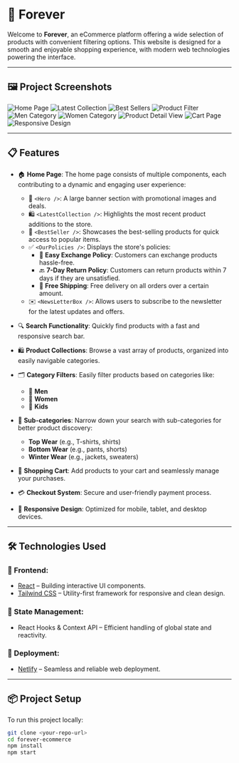 # 🛒 Forever

Welcome to **Forever**, an eCommerce platform offering a wide selection of products with convenient filtering options. This website is designed for a smooth and enjoyable shopping experience, with modern web technologies powering the interface.

---

## 🖼️ Project Screenshots

![Home Page](https://github.com/user-attachments/assets/d9f96e0b-ab0f-484d-b0b0-21f086a8ccf0)
![Latest Collection](https://github.com/user-attachments/assets/cc8949ba-eda2-4c7c-99fc-84b71e9362a5)
![Best Sellers](https://github.com/user-attachments/assets/045676ae-f085-4a9c-92fd-cf3fc4d0854e)
![Product Filter](https://github.com/user-attachments/assets/03971967-d382-456d-b8d3-c736bcfaf087)
![Men Category](https://github.com/user-attachments/assets/11eba9fc-ea76-49bf-a6e4-66068a9b572e)
![Women Category](https://github.com/user-attachments/assets/4fcd802e-655b-4551-8548-7ba42a25fcd7)
![Product Detail View](https://github.com/user-attachments/assets/314f8a3f-e123-4d37-b588-62124c1adb80)
![Cart Page](https://github.com/user-attachments/assets/8e26e7f1-38bf-4646-84f5-9e5cc9934c46)
![Responsive Design](https://github.com/user-attachments/assets/d45d4455-3601-4211-9919-50fcb3d371e9)

---

## 📋 Features

- 🏠 **Home Page**: The home page consists of multiple components, each contributing to a dynamic and engaging user experience:
  - 🎉 `<Hero />`: A large banner section with promotional images and deals.
  - 🛍️ `<LatestCollection />`: Highlights the most recent product additions to the store.
  - 🌟 `<BestSeller />`: Showcases the best-selling products for quick access to popular items.
  - ✅ `<OurPolicies />`: Displays the store's policies:
    - 🔄 **Easy Exchange Policy**: Customers can exchange products hassle-free.
    - 🔙 **7-Day Return Policy**: Customers can return products within 7 days if they are unsatisfied.
    - 🚚 **Free Shipping**: Free delivery on all orders over a certain amount.
  - ✉️ `<NewsLetterBox />`: Allows users to subscribe to the newsletter for the latest updates and offers.

- 🔍 **Search Functionality**: Quickly find products with a fast and responsive search bar.
- 🛍️ **Product Collections**: Browse a vast array of products, organized into easily navigable categories.
- 🗂️ **Category Filters**: Easily filter products based on categories like:
  - 👔 **Men**
  - 👗 **Women**
  - 👶 **Kids**
- 👕 **Sub-categories**: Narrow down your search with sub-categories for better product discovery:
  - **Top Wear** (e.g., T-shirts, shirts)
  - **Bottom Wear** (e.g., pants, shorts)
  - **Winter Wear** (e.g., jackets, sweaters)
- 🛒 **Shopping Cart**: Add products to your cart and seamlessly manage your purchases.
- 💳 **Checkout System**: Secure and user-friendly payment process.
- 📱 **Responsive Design**: Optimized for mobile, tablet, and desktop devices.

---

## 🛠️ Technologies Used

### 🎨 Frontend:
- [React](https://reactjs.org/) – Building interactive UI components.
- [Tailwind CSS](https://tailwindcss.com/) – Utility-first framework for responsive and clean design.

### 🔧 State Management:
- React Hooks & Context API – Efficient handling of global state and reactivity.

### 🚀 Deployment:
- [Netlify](https://www.netlify.com/) – Seamless and reliable web deployment.

---

## 📦 Project Setup

To run this project locally:

```bash
git clone <your-repo-url>
cd forever-ecommerce
npm install
npm start
